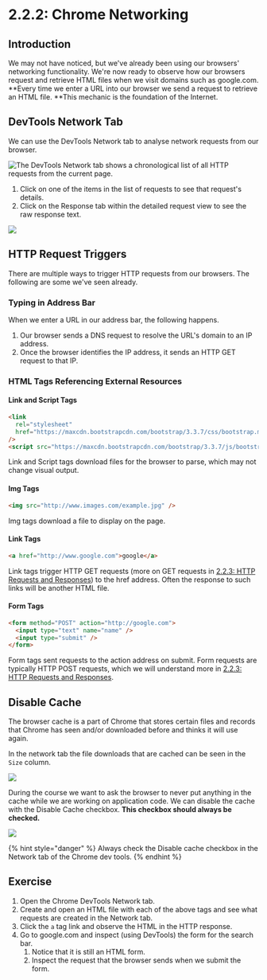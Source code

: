 # 2.2.2: Chrome Networking

## Introduction

We may not have noticed, but we've already been using our browsers' networking functionality. We're now ready to observe how our browsers request and retrieve HTML files when we visit domains such as google.com. **Every time we enter a URL into our browser we send a request to retrieve an HTML file. **This mechanic is the foundation of the Internet.

## DevTools Network Tab

We can use the DevTools Network tab to analyse network requests from our browser.

![The DevTools Network tab shows a chronological list of all HTTP requests from the current page.](../.gitbook/assets/screen-shot-2020-10-29-at-2.38.10-pm.png)

1. Click on one of the items in the list of requests to see that request's details.
2. Click on the Response tab within the detailed request view to see the raw response text.

![](../.gitbook/assets/screen-shot-2020-10-29-at-2.38.17-pm.png)

## HTTP Request Triggers

There are multiple ways to trigger HTTP requests from our browsers. The following are some we've seen already.

### Typing in Address Bar

When we enter a URL in our address bar, the following happens.

1. Our browser sends a DNS request to resolve the URL's domain to an IP address.
2. Once the browser identifies the IP address, it sends an HTTP GET request to that IP.

### HTML Tags Referencing External Resources

#### Link and Script Tags

```html
<link
  rel="stylesheet"
  href="https://maxcdn.bootstrapcdn.com/bootstrap/3.3.7/css/bootstrap.min.css"
/>
<script src="https://maxcdn.bootstrapcdn.com/bootstrap/3.3.7/js/bootstrap.min.js"></script>
```

Link and Script tags download files for the browser to parse, which may not change visual output.

#### Img Tags

```html
<img src="http://www.images.com/example.jpg" />
```

Img tags download a file to display on the page.

#### Link Tags

```html
<a href="http://www.google.com">google</a>
```

Link tags trigger HTTP GET requests (more on GET requests in [2.2.3: HTTP Requests and Responses](2.2.3-http-requests-and-responses.md)) to the href address. Often the response to such links will be another HTML file.

#### Form Tags

```html
<form method="POST" action="http://google.com">
  <input type="text" name="name" />
  <input type="submit" />
</form>
```

Form tags sent requests to the action address on submit. Form requests are typically HTTP POST requests, which we will understand more in [2.2.3: HTTP Requests and Responses](2.2.3-http-requests-and-responses.md).

## Disable Cache

The browser cache is a part of Chrome that stores certain files and records that Chrome has seen and/or downloaded before and thinks it will use again.

In the network tab the file downloads that are cached can be seen in the `Size` column.

![](../.gitbook/assets/size-cache.png)

During the course we want to ask the browser to never put anything in the cache while we are working on application code. We can disable the cache with the Disable Cache checkbox. **This checkbox should always be checked.**

![](../.gitbook/assets/disable-cache.png)

{% hint style="danger" %}
Always check the Disable cache checkbox in the Network tab of the Chrome dev tools.
{% endhint %}

## Exercise

1. Open the Chrome DevTools Network tab.
2. Create and open an HTML file with each of the above tags and see what requests are created in the Network tab.
3. Click the `a` tag link and observe the HTML in the HTTP response.
4. Go to google.com and inspect (using DevTools) the form for the search bar.
   1. Notice that it is still an HTML form.
   2. Inspect the request that the browser sends when we submit the form.
